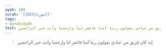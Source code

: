 ```yaml
---
ayah: 109
surah: '[[023|سورة]]'
tags:
- quran/ayah
text: إنه كان فريق من عبادي يقولون ربنا آمنا فاغفر لنا وارحمنا وأنت خير الراحمين
---
```

> إنه كان فريق من عبادي يقولون ربنا آمنا فاغفر لنا وارحمنا وأنت خير الراحمين

